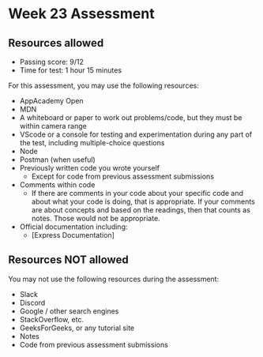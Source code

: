 # Week 23 Assessment

## Resources allowed

- Passing score: 9/12
- Time for test: 1 hour 15 minutes

For this assessment, you may use the following resources:
* AppAcademy Open
* MDN
* A whiteboard or paper to work out problems/code, but they must be within
  camera range
* VScode or a console for testing and experimentation during any part of the
  test, including multiple-choice questions
* Node
* Postman (when useful)
* Previously written code you wrote yourself
  * Except for code from previous assessment submissions
* Comments within code
  * If there are comments in your code about your specific code and about what
    your code is doing, that is appropriate. If your comments are about concepts
    and based on the readings, then that counts as notes. Those would not be
    appropriate.
* Official documentation including:
  * [Express Documentation]

## Resources NOT allowed

You may not use the following resources during the assessment:
* Slack
* Discord
* Google / other search engines
* StackOverflow, etc.
* GeeksForGeeks, or any tutorial site
* Notes
* Code from previous assessment submissions
